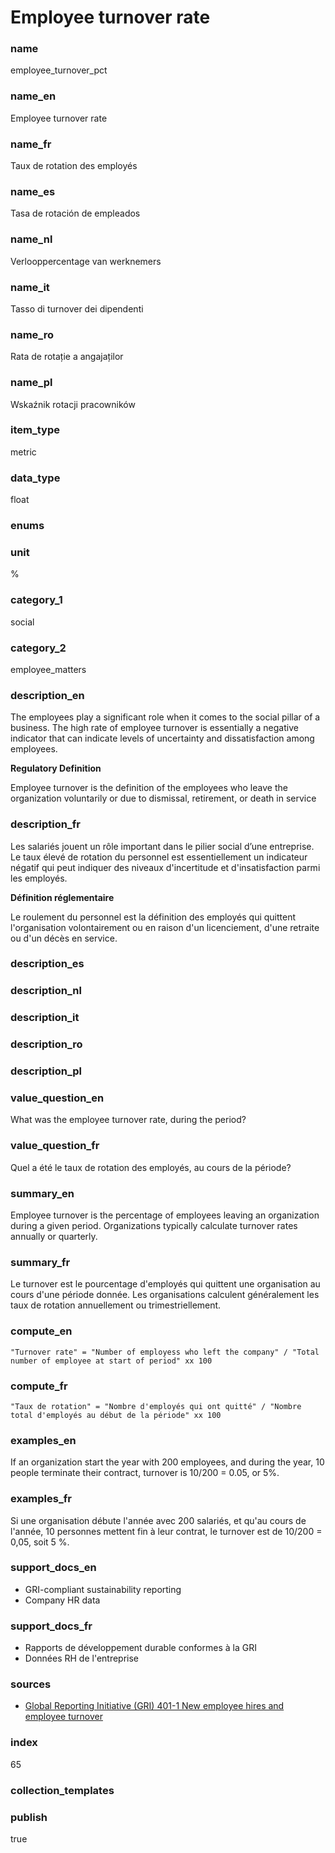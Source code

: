 # Employee turnover rate

### name

employee_turnover_pct

### name_en

Employee turnover rate

### name_fr

Taux de rotation des employés

### name_es

Tasa de rotación de empleados

### name_nl

Verlooppercentage van werknemers

### name_it

Tasso di turnover dei dipendenti

### name_ro

Rata de rotație a angajaților

### name_pl

Wskaźnik rotacji pracowników

### item_type

metric

### data_type

float

### enums



### unit

%

### category_1

social

### category_2

employee_matters

### description_en

The employees play a significant role when it comes to the social pillar of a business. The high
rate of employee turnover is essentially a negative indicator that can indicate levels of
uncertainty and dissatisfaction among employees.

**Regulatory Definition**

Employee turnover is the definition of the employees who leave the organization voluntarily or
due to dismissal, retirement, or death in service


### description_fr

Les salariés jouent un rôle important dans le pilier social d’une entreprise. Le taux élevé de
rotation du personnel est essentiellement un indicateur négatif qui peut indiquer des niveaux
d'incertitude et d'insatisfaction parmi les employés.

**Définition réglementaire**

Le roulement du personnel est la définition des employés qui quittent l'organisation volontairement ou en raison d'un licenciement, d'une retraite ou d'un décès en service.

### description_es

### description_nl

### description_it

### description_ro

### description_pl



### value_question_en

What was the employee turnover rate, during the period?

### value_question_fr

Quel a été le taux de rotation des employés, au cours de la période?

### summary_en

Employee turnover is the percentage of employees leaving an organization during a given period.
Organizations typically calculate turnover rates annually or quarterly.

### summary_fr

Le turnover est le pourcentage d'employés qui quittent une organisation au cours d'une période
donnée. Les organisations calculent généralement les taux de rotation annuellement ou
trimestriellement.

### compute_en


`"Turnover rate" = "Number of employess who left the company" / "Total number of employee at start of period" xx 100`


### compute_fr


`"Taux de rotation" = "Nombre d'employés qui ont quitté" / "Nombre total d'employés au début de la période" xx 100`


### examples_en

If an organization start the year with 200 employees, and during the year, 10 people terminate
their contract, turnover is 10/200 = 0.05, or 5%.

### examples_fr

Si une organisation débute l'année avec 200 salariés, et qu'au cours de l'année, 10 personnes
mettent fin à leur contrat, le turnover est de 10/200 = 0,05, soit 5 %.

### support_docs_en

- GRI-compliant sustainability reporting
- Company HR data


### support_docs_fr

- Rapports de développement durable conformes à la GRI
- Données RH de l'entreprise

### sources

- [Global Reporting Initiative (GRI) 401-1 New employee hires and employee turnover](https://globalreporting.org/pdf.ashx?id=12543&page=1)
            
### index

65

### collection_templates



### publish

true
